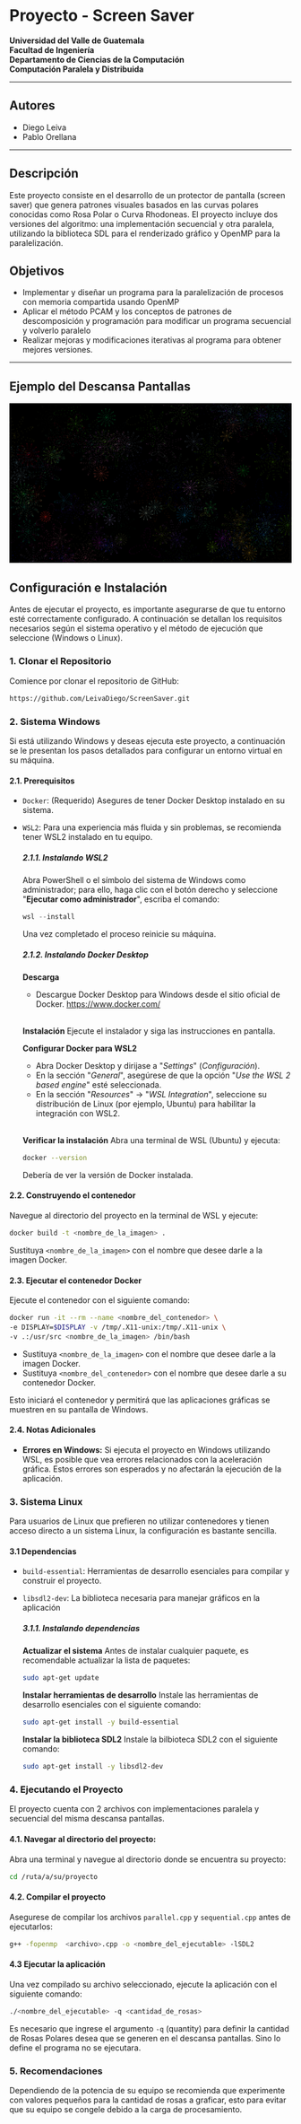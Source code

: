 # Proyecto - Screen Saver
**Universidad del Valle de Guatemala**\
**Facultad de Ingeniería**\
**Departamento de Ciencias de la Computación**\
**Computación Paralela y Distribuida**

---

## Autores
- Diego Leiva
- Pablo Orellana

---
## Descripción
Este proyecto consiste en el desarrollo de un protector de pantalla (screen saver) que genera patrones visuales basados en las curvas polares conocidas como Rosa Polar o Curva Rhodoneas. El proyecto incluye dos versiones del algoritmo: una implementación secuencial y otra paralela, utilizando la biblioteca SDL para el renderizado gráfico y OpenMP para la paralelización.

## Objetivos
- Implementar y diseñar un programa para la paralelización de procesos con memoria compartida usando OpenMP
- Aplicar el método PCAM y los conceptos de patrones de descomposición y programación para modificar un programa secuencial y volverlo paralelo
- Realizar mejoras y modificaciones iterativas al programa para obtener mejores versiones.

---
## Ejemplo del Descansa Pantallas
![alt text](Preview.png)



## Configuración e Instalación
Antes de ejecutar el proyecto, es importante asegurarse de que tu entorno esté correctamente configurado. A continuación se detallan los requisitos necesarios según el sistema operativo y el método de ejecución que seleccione (Windows o Linux).

### 1. Clonar el Repositorio
Comience por clonar el repositorio de GitHub:
```bash
https://github.com/LeivaDiego/ScreenSaver.git
```

### 2. Sistema Windows
Si está utilizando Windows y deseas ejecuta este proyecto, a continuación se le presentan los pasos detallados para configurar un entorno virtual en su máquina.

#### 2.1. Prerequisitos
- `Docker`: (Requerido) Asegures de tener Docker Desktop instalado en su sistema.
- `WSL2`: Para una experiencia más fluida y sin problemas, se recomienda tener WSL2 instalado en tu equipo.

    ##### 2.1.1. Instalando WSL2
    Abra PowerShell o el símbolo del sistema de Windows como administrador; para ello, haga clic con el botón derecho y seleccione "**Ejecutar como administrador**", escriba el comando:
    ```powershell
    wsl --install
    ```
    Una vez completado el proceso reinicie su máquina.

    ##### 2.1.2. Instalando Docker Desktop
    **Descarga**
    - Descargue Docker Desktop para Windows desde el sitio oficial de Docker. https://www.docker.com/
    <br>

    **Instalación**
    Ejecute el instalador y siga las instrucciones en pantalla.
    <br>

    **Configurar Docker para WSL2**
    - Abra Docker Desktop y dirijase a "*Settings*" (*Configuración*).
    - En la sección "*General*", asegúrese de que la opción "*Use the WSL 2 based engine*" esté seleccionada.
    - En la sección "*Resources*" -> "*WSL Integration*", seleccione su distribución de Linux (por ejemplo, Ubuntu) para habilitar la integración con WSL2.
    <br>
    
    **Verificar la instalación**
    Abra una terminal de WSL (Ubuntu) y ejecuta:
    ```bash
    docker --version
    ```
    Debería de ver la versión de Docker instalada.


#### 2.2. Construyendo el contenedor
Navegue al directorio del proyecto en la terminal de WSL y ejecute:
```bash
docker build -t <nombre_de_la_imagen> .
```
Sustituya `<nombre_de_la_imagen>` con el nombre que desee darle a la imagen Docker.

#### 2.3. Ejecutar el contenedor Docker
Ejecute el contenedor con el siguiente comando:
```bash
docker run -it --rm --name <nombre_del_contenedor> \
-e DISPLAY=$DISPLAY -v /tmp/.X11-unix:/tmp/.X11-unix \
-v .:/usr/src <nombre_de_la_imagen> /bin/bash
```
- Sustituya `<nombre_de_la_imagen>` con el nombre que desee darle a la imagen Docker.
- Sustituya `<nombre_del_contenedor>` con el nombre que desee darle a su contenedor Docker.

Esto iniciará el contenedor y permitirá que las aplicaciones gráficas se muestren en su pantalla de Windows.

#### 2.4. Notas Adicionales
- **Errores en Windows:** Si ejecuta el proyecto en Windows utilizando WSL, es posible que vea errores relacionados con la aceleración gráfica. Estos errores son esperados y no afectarán la ejecución de la aplicación.

### 3. Sistema Linux
Para usuarios de Linux que prefieren no utilizar contenedores y tienen acceso directo a un sistema Linux, la configuración es bastante sencilla. 

#### 3.1 Dependencias
- `build-essential`: Herramientas de desarrollo esenciales para compilar y construir el proyecto.
- `libsdl2-dev`: La biblioteca necesaria para manejar gráficos en la aplicación

    ##### 3.1.1. Instalando dependencias
    **Actualizar el sistema**
    Antes de instalar cualquier paquete, es recomendable actualizar la lista de paquetes:
    ```bash
    sudo apt-get update
    ```
    **Instalar herramientas de desarrollo**
    Instale las herramientas de desarrollo esenciales con el siguiente comando:
    ```bash
    sudo apt-get install -y build-essential
    ```
    **Instalar la biblioteca SDL2**
    Instale la bilbioteca SDL2 con el siguiente comando:
    ```bash
    sudo apt-get install -y libsdl2-dev
    ```


### 4. Ejecutando el Proyecto
El proyecto cuenta con 2 archivos con implementaciones paralela y secuencial del misma descansa pantallas. 

#### 4.1. Navegar al directorio del proyecto:
Abra una terminal y navegue al directorio donde se encuentra su proyecto:
```bash
cd /ruta/a/su/proyecto
```

#### 4.2. Compilar el proyecto
Asegurese de compilar los archivos `parallel.cpp` y `sequential.cpp` antes de ejecutarlos:
```bash
g++ -fopenmp  <archivo>.cpp -o <nombre_del_ejecutable> -lSDL2
```

#### 4.3 Ejecutar la aplicación
Una vez compilado su archivo seleccionado, ejecute la aplicación con el siguiente comando:
```bash
./<nombre_del_ejecutable> -q <cantidad_de_rosas>
```
Es necesario que ingrese el argumento `-q` (quantity) para definir la cantidad de Rosas Polares desea que se generen en el descansa pantallas. Sino lo define el programa no se ejecutara.


### 5. Recomendaciones
Dependiendo de la potencia de su equipo se recomienda que experimente con valores pequeños para la cantidad de rosas a graficar, esto para evitar que su equipo se congele debido a la carga de procesamiento.
